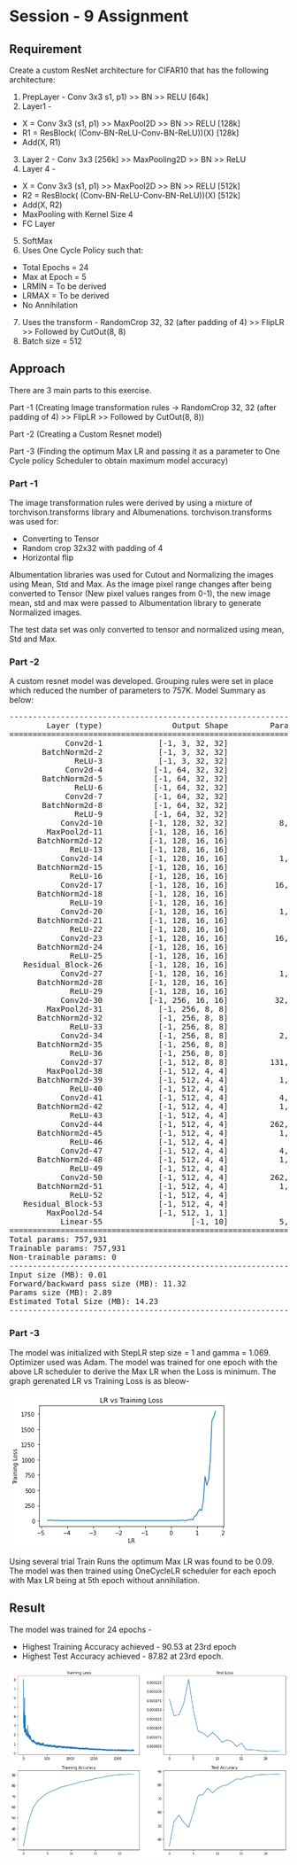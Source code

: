 # Session - 9 Assignment

## Requirement

Create a custom ResNet architecture for CIFAR10 that has the following architecture:
1. PrepLayer - Conv 3x3 s1, p1) >> BN >> RELU [64k]
2. Layer1 -
- X = Conv 3x3 (s1, p1) >> MaxPool2D >> BN >> RELU [128k]
- R1 = ResBlock( (Conv-BN-ReLU-Conv-BN-ReLU))(X) [128k] 
- Add(X, R1)
3. Layer 2 - Conv 3x3 [256k] >> MaxPooling2D >> BN >> ReLU
4. Layer 4 -
- X = Conv 3x3 (s1, p1) >> MaxPool2D >> BN >> RELU [512k]
- R2 = ResBlock( (Conv-BN-ReLU-Conv-BN-ReLU))(X) [512k]
- Add(X, R2)
- MaxPooling with Kernel Size 4
- FC Layer 
5. SoftMax
6. Uses One Cycle Policy such that:
- Total Epochs = 24
- Max at Epoch = 5
- LRMIN = To be derived
- LRMAX = To be derived
- No Annihilation
7. Uses the transform - RandomCrop 32, 32 (after padding of 4) >> FlipLR >> Followed by CutOut(8, 8)
8. Batch size = 512

## Approach

There are 3 main parts to this exercise.

Part -1 (Creating Image transformation rules -> RandomCrop 32, 32 (after padding of 4) >> FlipLR >> Followed by CutOut(8, 8))

Part -2 (Creating a Custom Resnet model)

Part -3 (Finding the optimum Max LR and passing it as a parameter to One Cycle policy Scheduler to obtain maximum model accuracy)

### Part -1
The image transformation rules were derived by using a mixture of torchvison.transforms library and Albumenations.
torchvison.transforms was used for:
- Converting to Tensor
- Random crop 32x32 with padding of 4
- Horizontal flip

Albumentation libraries was used for Cutout and Normalizing the images using Mean, Std and Max. As the image pixel range changes after being converted to Tensor (New pixel values ranges from 0-1), the new image mean, std and max were passed to Albumentation library to generate Normalized images. 

The test data set was only converted to tensor and normalized using mean, Std and Max.

### Part -2
A custom resnet model was developed. Grouping rules were set in place which reduced the number of parameters to 757K.
Model Summary as below:
<pre>
----------------------------------------------------------------
        Layer (type)               Output Shape         Param #
================================================================
            Conv2d-1            [-1, 3, 32, 32]              27
       BatchNorm2d-2            [-1, 3, 32, 32]               6
              ReLU-3            [-1, 3, 32, 32]               0
            Conv2d-4           [-1, 64, 32, 32]             192
       BatchNorm2d-5           [-1, 64, 32, 32]             128
              ReLU-6           [-1, 64, 32, 32]               0
            Conv2d-7           [-1, 64, 32, 32]             576
       BatchNorm2d-8           [-1, 64, 32, 32]             128
              ReLU-9           [-1, 64, 32, 32]               0
           Conv2d-10          [-1, 128, 32, 32]           8,192
        MaxPool2d-11          [-1, 128, 16, 16]               0
      BatchNorm2d-12          [-1, 128, 16, 16]             256
             ReLU-13          [-1, 128, 16, 16]               0
           Conv2d-14          [-1, 128, 16, 16]           1,152
      BatchNorm2d-15          [-1, 128, 16, 16]             256
             ReLU-16          [-1, 128, 16, 16]               0
           Conv2d-17          [-1, 128, 16, 16]          16,384
      BatchNorm2d-18          [-1, 128, 16, 16]             256
             ReLU-19          [-1, 128, 16, 16]               0
           Conv2d-20          [-1, 128, 16, 16]           1,152
      BatchNorm2d-21          [-1, 128, 16, 16]             256
             ReLU-22          [-1, 128, 16, 16]               0
           Conv2d-23          [-1, 128, 16, 16]          16,384
      BatchNorm2d-24          [-1, 128, 16, 16]             256
             ReLU-25          [-1, 128, 16, 16]               0
   Residual_Block-26          [-1, 128, 16, 16]               0
           Conv2d-27          [-1, 128, 16, 16]           1,152
      BatchNorm2d-28          [-1, 128, 16, 16]             256
             ReLU-29          [-1, 128, 16, 16]               0
           Conv2d-30          [-1, 256, 16, 16]          32,768
        MaxPool2d-31            [-1, 256, 8, 8]               0
      BatchNorm2d-32            [-1, 256, 8, 8]             512
             ReLU-33            [-1, 256, 8, 8]               0
           Conv2d-34            [-1, 256, 8, 8]           2,304
      BatchNorm2d-35            [-1, 256, 8, 8]             512
             ReLU-36            [-1, 256, 8, 8]               0
           Conv2d-37            [-1, 512, 8, 8]         131,072
        MaxPool2d-38            [-1, 512, 4, 4]               0
      BatchNorm2d-39            [-1, 512, 4, 4]           1,024
             ReLU-40            [-1, 512, 4, 4]               0
           Conv2d-41            [-1, 512, 4, 4]           4,608
      BatchNorm2d-42            [-1, 512, 4, 4]           1,024
             ReLU-43            [-1, 512, 4, 4]               0
           Conv2d-44            [-1, 512, 4, 4]         262,144
      BatchNorm2d-45            [-1, 512, 4, 4]           1,024
             ReLU-46            [-1, 512, 4, 4]               0
           Conv2d-47            [-1, 512, 4, 4]           4,608
      BatchNorm2d-48            [-1, 512, 4, 4]           1,024
             ReLU-49            [-1, 512, 4, 4]               0
           Conv2d-50            [-1, 512, 4, 4]         262,144
      BatchNorm2d-51            [-1, 512, 4, 4]           1,024
             ReLU-52            [-1, 512, 4, 4]               0
   Residual_Block-53            [-1, 512, 4, 4]               0
        MaxPool2d-54            [-1, 512, 1, 1]               0
           Linear-55                   [-1, 10]           5,130
================================================================
Total params: 757,931
Trainable params: 757,931
Non-trainable params: 0
----------------------------------------------------------------
Input size (MB): 0.01
Forward/backward pass size (MB): 11.32
Params size (MB): 2.89
Estimated Total Size (MB): 14.23
----------------------------------------------------------------
</pre>

### Part -3

The model was initialized with StepLR step size = 1 and gamma = 1.069. Optimizer used was Adam.
The model was trained for one epoch with the above LR scheduler to derive the Max LR when the Loss is minimum. 
The graph gerenated LR vs Training Loss is as bleow-

![](/Images/LRVsLoss.png)

Using several trial Train Runs the optimum Max LR was found to be 0.09. The model was then trained using OneCycleLR scheduler for each epoch
with Max LR being at 5th epoch without annihilation.

## Result

The model was trained for 24 epochs -
- Highest Training Accuracy achieved - 90.53 at 23rd epoch
- Highest Test Accuracy achieved - 87.82 at 23rd epoch.


![](/Images/S9_Train_Test_Acc.png)





